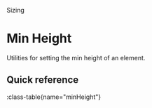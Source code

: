 <span text-primary fw-600>Sizing</span>

# Min Height

Utilities for setting the min height of an element.

## Quick reference

:class-table{name="minHeight"}
